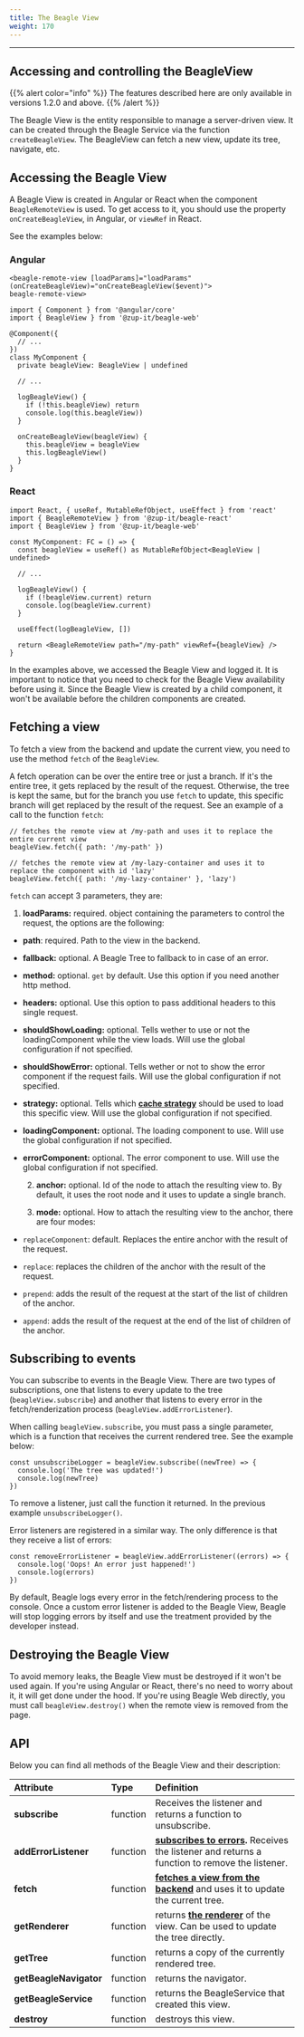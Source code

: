 ```yaml
---
title: The Beagle View
weight: 170
---
```


---

## Accessing and controlling the BeagleView

{{% alert color="info" %}}
The features described here are only available in versions 1.2.0 and above.
{{% /alert %}}

The Beagle View is the entity responsible to manage a server-driven view. It can be created through the Beagle Service via the function `createBeagleView`. The BeagleView can fetch a new view, update its tree, navigate, etc.

## Accessing the Beagle View

A Beagle View is created in Angular or React when the component `BeagleRemoteView` is used. To get access to it, you should use the property `onCreateBeagleView`, in Angular, or `viewRef` in React.  

See the examples below:

### **Angular**

```text
<beagle-remote-view [loadParams]="loadParams" (onCreateBeagleView)="onCreateBeagleView($event)">
beagle-remote-view>
```

```text
import { Component } from '@angular/core'
import { BeagleView } from '@zup-it/beagle-web'

@Component({
  // ...
})
class MyComponent {
  private beagleView: BeagleView | undefined

  // ...

  logBeagleView() {
    if (!this.beagleView) return
    console.log(this.beagleView))
  }

  onCreateBeagleView(beagleView) {
    this.beagleView = beagleView
    this.logBeagleView()
  }
}
```

### **React**

```text
import React, { useRef, MutableRefObject, useEffect } from 'react'
import { BeagleRemoteView } from '@zup-it/beagle-react'
import { BeagleView } from '@zup-it/beagle-web'

const MyComponent: FC = () => {
  const beagleView = useRef() as MutableRefObject<BeagleView | undefined>

  // ...

  logBeagleView() {
    if (!beagleView.current) return
    console.log(beagleView.current)
  }

  useEffect(logBeagleView, [])

  return <BeagleRemoteView path="/my-path" viewRef={beagleView} />
}
```

In the examples above, we accessed the Beagle View and logged it. It is important to notice that you need to check for the Beagle View availability before using it. Since the Beagle View is created by a child component, it won't be available before the children components are created.

## Fetching a view

To fetch a view from the backend and update the current view, you need to use the method `fetch` of the `BeagleView`.

A fetch operation can be over the entire tree or just a branch. If it's the entire tree, it gets replaced by the result of the request. Otherwise, the tree is kept the same, but for the branch you use `fetch` to update, this specific branch will get replaced by the result of the request. See an example of a call to the function `fetch`:

```text
// fetches the remote view at /my-path and uses it to replace the entire current view
beagleView.fetch({ path: '/my-path' })

// fetches the remote view at /my-lazy-container and uses it to replace the component with id 'lazy'
beagleView.fetch({ path: '/my-lazy-container' }, 'lazy')
```

`fetch` can accept 3 parameters, they are:

1. **loadParams:** required. object containing the parameters to control the request, the options are the following:

* **path**: required. Path to the view in the backend.
* **fallback:** optional. A Beagle Tree to fallback to in case of an error.
* **method:** optional. `get` by default. Use this option if you need another http method.
* **headers:** optional. Use this option to pass additional headers to this single request.
* **shouldShowLoading:** optional. Tells wether to use or not the loadingComponent while the view loads. Will use the global configuration if not specified.
* **shouldShowError:** optional. Tells wether or not to show the error component if the request fails. Will use the global configuration if not specified.
* **strategy:** optional. Tells which [**cache strategy**](https://docs.usebeagle.io/resources/customization/beagle-para-web/cache-strategy) should be used to load this specific view. Will use the global configuration if not specified.
* **loadingComponent:** optional. The loading component to use. Will use the global configuration if not specified.
* **errorComponent:** optional. The error component to use. Will use the global configuration if not specified.

   2. **anchor:** optional. Id of the node to attach the resulting view to. By default, it uses the root node and it uses to update a single branch.

  3. **mode:** optional. How to attach the resulting view to the anchor, there are four modes:

* `replaceComponent`: default. Replaces the entire anchor with the result of the request.
* `replace`: replaces the children of the anchor with the result of the request.
* `prepend`: adds the result of the request at the start of the list of children of the anchor.
* `append`: adds the result of the request at the end of the list of children of the anchor.

## Subscribing to events

You can subscribe to events in the Beagle View. There are two types of subscriptions, one that listens to every update to the tree \(`beagleView.subscribe`\) and another that listens to every error in the fetch/renderization process \(`beagleView.addErrorListener`\).

When calling `beagleView.subscribe`, you must pass a single parameter, which is a function that receives the current rendered tree. See the example below:

```text
const unsubscribeLogger = beagleView.subscribe((newTree) => {
  console.log('The tree was updated!')
  console.log(newTree)
})
```

To remove a listener, just call the function it returned. In the previous example `unsubscribeLogger()`.

Error listeners are registered in a similar way. The only difference is that they receive a list of errors:

```text
const removeErrorListener = beagleView.addErrorListener((errors) => {
  console.log('Oops! An error just happened!')
  console.log(errors)
})
```

By default, Beagle logs every error in the fetch/rendering process to the console. Once a custom error listener is added to the Beagle View, Beagle will stop logging errors by itself and use the treatment provided by the developer instead.

## Destroying the Beagle View

To avoid memory leaks, the Beagle View must be destroyed if it won't be used again. If you're using Angular or React, there's no need to worry about it, it will get done under the hood. If you're using Beagle Web directly, you must call `beagleView.destroy()` when the remote view is removed from the page.

## API

Below you can find all methods of the Beagle View and their description:

<table>
  <thead>
    <tr>
      <th style="text-align:left">Attribute</th>
      <th style="text-align:left">Type</th>
      <th style="text-align:left">Definition</th>
    </tr>
  </thead>
  <tbody>
    <tr>
      <td style="text-align:left"><b>subscribe</b>
      </td>
      <td style="text-align:left">function</td>
      <td style="text-align:left">Receives the listener and returns a function to unsubscribe.</td>
    </tr>
    <tr>
      <td style="text-align:left">
        <p></p>
        <p><b>addErrorListener</b>
        </p>
      </td>
      <td style="text-align:left">function</td>
      <td style="text-align:left"><a href="the-beagle-view#subscribing-to-events"><b>subscribes to errors</b></a><b>. </b>Receives
        the listener and returns a function to remove the listener.</td>
    </tr>
    <tr>
      <td style="text-align:left"><b>fetch</b>
      </td>
      <td style="text-align:left">function</td>
      <td style="text-align:left"><a href="the-beagle-view#fetching-a-view"><b>fetches a view from the backend</b></a><b> </b>and
        uses it to update the current tree.</td>
    </tr>
    <tr>
      <td style="text-align:left"><b>getRenderer</b>
      </td>
      <td style="text-align:left">function</td>
      <td style="text-align:left">returns <a href="rendering#the-renderer-api"><b>the renderer</b></a> of
        the view. Can be used to update the tree directly.</td>
    </tr>
    <tr>
      <td style="text-align:left"><b>getTree</b>
      </td>
      <td style="text-align:left">function</td>
      <td style="text-align:left">returns a copy of the currently rendered tree.</td>
    </tr>
    <tr>
      <td style="text-align:left"><b>getBeagleNavigator</b>
      </td>
      <td style="text-align:left">function</td>
      <td style="text-align:left">returns the navigator.</td>
    </tr>
    <tr>
      <td style="text-align:left"><b>getBeagleService</b>
      </td>
      <td style="text-align:left">function</td>
      <td style="text-align:left">returns the BeagleService that created this view.</td>
    </tr>
    <tr>
      <td style="text-align:left"><b>destroy</b>
      </td>
      <td style="text-align:left">function</td>
      <td style="text-align:left">destroys this view.</td>
    </tr>
  </tbody>
</table>
